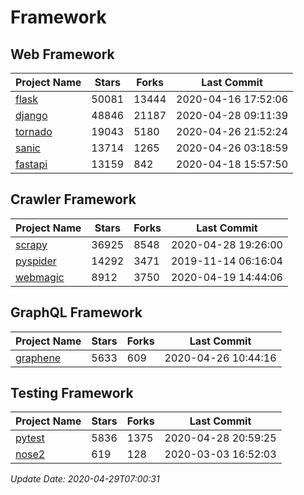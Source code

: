 # Framework

## Web Framework

| Project Name | Stars | Forks | Last Commit |
| ------------ | ----- | ----- | ----------- |
| [flask](https://github.com/pallets/flask) | 50081 | 13444 | 2020-04-16 17:52:06 |
| [django](https://github.com/django/django) | 48846 | 21187 | 2020-04-28 09:11:39 |
| [tornado](https://github.com/tornadoweb/tornado) | 19043 | 5180 | 2020-04-26 21:52:24 |
| [sanic](https://github.com/huge-success/sanic) | 13714 | 1265 | 2020-04-26 03:18:59 |
| [fastapi](https://github.com/tiangolo/fastapi) | 13159 | 842 | 2020-04-18 15:57:50 |

## Crawler Framework

| Project Name | Stars | Forks | Last Commit |
| ------------ | ----- | ----- | ----------- |
| [scrapy](https://github.com/scrapy/scrapy) | 36925 | 8548 | 2020-04-28 19:26:00 |
| [pyspider](https://github.com/binux/pyspider) | 14292 | 3471 | 2019-11-14 06:16:04 |
| [webmagic](https://github.com/code4craft/webmagic) | 8912 | 3750 | 2020-04-19 14:44:06 |

## GraphQL Framework

| Project Name | Stars | Forks | Last Commit |
| ------------ | ----- | ----- | ----------- |
| [graphene](https://github.com/graphql-python/graphene) | 5633 | 609 | 2020-04-26 10:44:16 |

## Testing Framework

| Project Name | Stars | Forks | Last Commit |
| ------------ | ----- | ----- | ----------- |
| [pytest](https://github.com/pytest-dev/pytest) | 5836 | 1375 | 2020-04-28 20:59:25 |
| [nose2](https://github.com/nose-devs/nose2) | 619 | 128 | 2020-03-03 16:52:03 |

*Update Date: 2020-04-29T07:00:31*